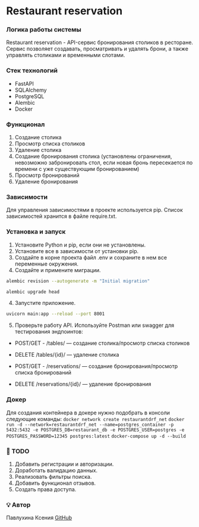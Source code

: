# Restaurant reservation

### Логика работы системы
Restaurant reservation - API-сервис бронирования столиков в ресторане.
Сервис позволяет создавать, просматривать и удалять брони, а также управлять столиками и временными слотами.

### Стек технологий
- FastAPI
- SQLAlchemy
- PostgreSQL
- Alembic
- Docker

### Функционал
1. Создание столика
2. Просмотр списка столиков
3. Удаление столика
4. Создание бронирования столика (установлены ограничения, невозможно забронировать стол, если новая бронь пересекается по времени с уже существующим бронированием)
5. Просмотр бронирований
6. Удаление бронирования

### Зависимости
Для управления зависимостями в проекте используется pip. Список зависимостей хранится в файле require.txt.

### Установка и запуск
1. Установите Python и pip, если они не установлены.
2. Установите все в зависимости от установки pip.
3. Создайте в корне проекта файл .env и сохраните в нем все переменные окружения.
4. Создайте и примените миграции.
```bash
alembic revision --autogenerate -m "Initial migration"
```
```bash
alembic upgrade head
```
4. Запустите приложение.
```bash
uvicorn main:app --reload --port 8001
```
5. Проверьте работу API. Используйте Postman или swagger для тестирования эндпоинтов:
 - POST/GET - /tables/ — создание столика/просмотр списка столиков
 - DELETE /tables/{id}/ — удаление столика

 - POST/GET - /reservations/ — создание бронирования/просмотр списка бронирований 
 - DELETE /reservations/{id}/ — удаление бронирования 

### Докер
Для создания контейнера в докере нужно подобрать в консоли следующие команды: 
`docker network create restaurantdrf_net` 
`docker run -d --network=restaurantdrf_net --name=postgres_container -p 5432:5432 -e POSTGRES_DB=restaurant_db -e POSTGRES_USER=postgres -e POSTGRES_PASSWORD=12345 postgres:latest`
`docker-compose up -d --build`

### 🚧 TODO
1. Добавить регистрации и авторизации.
2. Доработать валидацию данных.
3. Реализовать фильтры поиска.
4. Добавить функционал отзывов.
5. Создать права доступа.

### 💡 **Автор**
Павлухина Ксения 
[GitHub](https://github.com/XeniaPav/)
